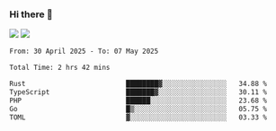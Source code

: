 ### Hi there 👋️

![](https://komarev.com/ghpvc/?username=Loner1024)
![](https://hit.yhype.me/github/profile?account_id=20189164)

<!--START_SECTION:waka-->

```txt
From: 30 April 2025 - To: 07 May 2025

Total Time: 2 hrs 42 mins

Rust                         ████████▓░░░░░░░░░░░░░░░░   34.88 %
TypeScript                   ███████▓░░░░░░░░░░░░░░░░░   30.11 %
PHP                          ██████░░░░░░░░░░░░░░░░░░░   23.68 %
Go                           █▒░░░░░░░░░░░░░░░░░░░░░░░   05.75 %
TOML                         ▓░░░░░░░░░░░░░░░░░░░░░░░░   03.33 %
```

<!--END_SECTION:waka-->



